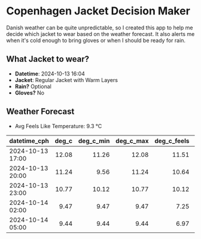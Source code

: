 
# Copenhagen Jacket Decision Maker

Danish weather can be quite unpredictable, so I created this app to help me decide which jacket to wear based on the weather forecast. 
It also alerts me when it's cold enough to bring gloves or when I should be ready for rain.

## What Jacket to wear?

- **Datetime**: 2024-10-13 16:04
- **Jacket**: Regular Jacket with Warm Layers
- **Rain?** Optional
- **Gloves?** No

## Weather Forecast
- Avg Feels Like Temperature: 9.3 °C

| datetime_cph     |   deg_c |   deg_c_min |   deg_c_max |   deg_c_feels | weather   | wind   | rain   |
|:-----------------|--------:|------------:|------------:|--------------:|:----------|:-------|:-------|
| 2024-10-13 17:00 |   12.08 |       11.26 |       12.08 |         11.51 | Rain      | Low    | Low    |
| 2024-10-13 20:00 |   11.24 |        9.56 |       11.24 |         10.64 | Clouds    | Low    | None   |
| 2024-10-13 23:00 |   10.77 |       10.12 |       10.77 |         10.12 | Clouds    | Low    | None   |
| 2024-10-14 02:00 |    9.47 |        9.47 |        9.47 |          7.25 | Clouds    | Low    | None   |
| 2024-10-14 05:00 |    9.44 |        9.44 |        9.44 |          6.97 | Clouds    | Low    | None   |
        